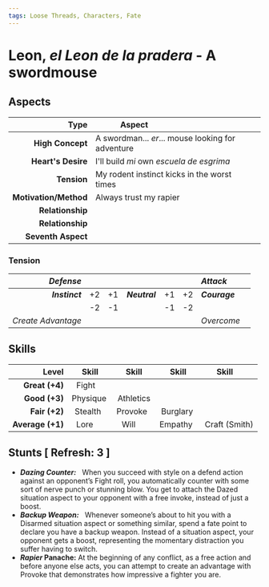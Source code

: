 ```yaml
---
tags: Loose Threads, Characters, Fate
---
```


# Leon, _el Leon de la pradera_ - A swordmouse

## Aspects  

|              **Type** | **Aspect**                                        |  
|----------------------:|---------------------------------------------------|  
|      **High Concept** | A swordman... _er_... mouse looking for adventure |  
|    **Heart's Desire** | I'll build _mi_ own _escuela de esgrima_          |  
|           **Tension** | My rodent instinct kicks in the worst times       |  
| **Motivation/Method** | Always trust my rapier                            |  
|      **Relationship** |                                                   |  
|      **Relationship** |                                                   |  
|    **Seventh Aspect** |                                                   |  

### Tension  

|          _Defense_ |    |    |               |    |    | _Attack_      |  
|-------------------:|:--:|:--:|:-------------:|:--:|:--:|:--------------|  
|     ***Instinct*** | +2 | +1 | ***Neutral*** | +1 | +2 | ***Courage*** |  
|                    | -2 | -1 |               | -1 | -2 |               |  
| _Create Advantage_ |    |    |               |    |    | _Overcome_    |  

## Skills  

|        **Level** | **Skill** | **Skill** | **Skill** | **Skill**     |  
|-----------------:|:---------:|:---------:|:---------:|:-------------:|  
|   **Great (+4)** | Fight     |           |           |               |  
|    **Good (+3)** | Physique  | Athletics |           |               |  
|    **Fair (+2)** | Stealth   | Provoke   | Burglary  |               |  
| **Average (+1)** | Lore      | Will      | Empathy   | Craft (Smith) |  

## Stunts [ Refresh: 3 ]  

+ _**Dazing Counter:**_   When you succeed with style on a defend action against an opponent’s Fight roll, you automatically counter with some sort of nerve punch or stunning blow. You get to attach the Dazed situation aspect to your opponent with a free invoke, instead of just a boost.  
+ _**Backup Weapon:**_   Whenever someone’s about to hit you with a Disarmed situation aspect or something similar, spend a fate point to declare you have a backup weapon. Instead of a situation aspect, your opponent gets a boost, representing the momentary distraction you suffer having to switch.  
+ **_Rapier_ Panache:** At the beginning of any conflict, as a free action and before anyone else acts, you can attempt to create an advantage with Provoke that demonstrates how impressive a fighter you are.